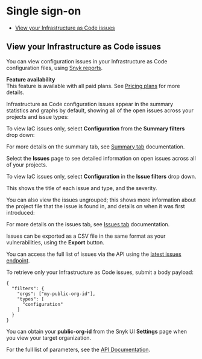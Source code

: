# Single sign-on

* [ View your Infrastructure as Code issues](https://github.com/snyk/user-docs/tree/53fce7f51125484bfae446936b09a98076f1d418/hc/en-us/articles/360017495297-View-your-Infrastructure-as-Code-issues/README.md)

## View your Infrastructure as Code issues

You can view configuration issues in your Infrastructure as Code configuration files, using [Snyk reports](https://support.snyk.io/hc/en-us/sections/360001138198-Reports).

**Feature availability**  
This feature is available with all paid plans. See [Pricing plans](https://snyk.io/plans/) for more details.

Infrastructure as Code configuration issues appear in the summary statistics and graphs by default, showing all of the open issues across your projects and issue types:

To view IaC issues only, select **Configuration** from the **Summary filters** drop down:

For more details on the summary tab, see [Summary tab](https://support.snyk.io/hc/en-us/articles/360004002578-Summary-tab) documentation.

Select the **Issues** page to see detailed information on open issues across all of your projects.

To view IaC issues only, select **Configuration** in the **Issue filters** drop down.

This shows the title of each issue and type, and the severity.

You can also view the issues ungrouped; this shows more information about the project file that the issue is found in, and details on when it was first introduced:

For more details on the issues tab, see [Issues tab](https://support.snyk.io/hc/en-us/articles/360004002598-Issues-tab) documentation.

Issues can be exported as a CSV file in the same format as your vulnerabilities, using the **Export** button.

You can access the full list of issues via the API using the [latest issues endpoint](https://snyk.docs.apiary.io/#reference/reporting-api/latest-issues/get-list-of-latest-issues?console=1).

To retrieve only your Infrastructure as Code issues, submit a body payload:

```text
{
  "filters": {
    "orgs": ["my-public-org-id"],
    "types": [
      "configuration"
    ]
  }
}
```

You can obtain your **public-org-id** from the Snyk UI **Settings** page when you view your target organization.

For the full list of parameters, see the [API Documentation](https://snyk.docs.apiary.io/#reference/reporting-api/latest-issues/get-list-of-latest-issues?console=1).

